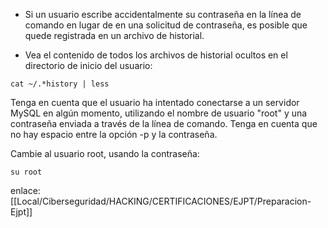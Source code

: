 
- Si un usuario escribe accidentalmente su contraseña en la línea de comando en lugar de en una solicitud de contraseña, es posible que quede registrada en un archivo de historial.

- Vea el contenido de todos los archivos de historial ocultos en el directorio de inicio del usuario:

```
cat ~/.*history | less
```
Tenga en cuenta que el usuario ha intentado conectarse a un servidor MySQL en algún momento, utilizando el nombre de usuario "root" y una contraseña enviada a través de la línea de comando. Tenga en cuenta que no hay espacio entre la opción -p y la contraseña.

Cambie al usuario root, usando la contraseña:

```
su root
```

enlace:
[[Local/Ciberseguridad/HACKING/CERTIFICACIONES/EJPT/Preparacion-Ejpt]]